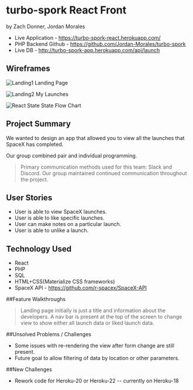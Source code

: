 # turbo-spork React Front
by Zach Donner, Jordan Morales

- Live Application - https://turbo-spork-react.herokuapp.com/
- PHP Backend Github - https://github.com/Jordan-Morales/turbo-spork
- Live DB - http://turbo-spork-app.herokuapp.com/api/launch

## Wireframes

![Landing1](https://res.cloudinary.com/htc0pkenr/image/upload/c_scale,w_450/v1576656979/turbo-spork/vldkqtbwmexvy9enikau.png)
Landing Page

![Landing2](https://res.cloudinary.com/htc0pkenr/image/upload/c_scale,w_450/v1576656979/turbo-spork/fjy1lchc9se7ht5yddai.png)
My Launches

![React State](https://res.cloudinary.com/htc0pkenr/image/upload/c_scale,w_450/v1576656979/turbo-spork/fru33s6ap6grka7frvuq.png)
State Flow Chart

## Project Summary
We wanted to design an app that allowed you to view all the launches that SpaceX has completed.


 Our group combined pair and individual programming.


>Primary communication methods used for this team: Slack and Discord. Our group maintained continued communication throughout the project.

## User Stories
- User is able to view SpaceX launches.
- User is able to like specific launches.
- User can make notes on a particular launch.
- User is able to unlike a launch.

## Technology Used
- React
- PHP
- SQL
- HTML+CSS(Materialize CSS frameworks)
- SpaceX API - https://github.com/r-spacex/SpaceX-API

##Feature Walkthroughs

> Landing page initially is just a title and information about the developers. A nav bar is present at the top of the screen to change view to show either all launch data or liked launch data.

##Unsolved Problems / Challenges
- Some issues with re-rendering the view after form change are still present.
- Future goal to allow filtering of data by location or other parameters.

##New Challenges
- Rework code for Heroku-20 or Heroku-22 -- currently on Heroku-18